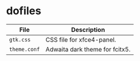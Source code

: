 # dofiles

| File | Description |
|---|---|
|`gtk.css`| CSS file for xfce4-panel.|
|`theme.conf`| Adwaita dark theme for fcitx5.|
